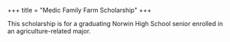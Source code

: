 +++
title = "Medic Family Farm Scholarship"
+++

This scholarship is for a graduating Norwin High School senior enrolled in an agriculture-related major.